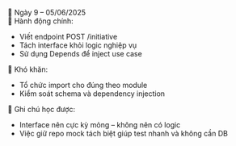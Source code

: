 📅 Ngày 9 – 05/06/2025  
🔹 Hành động chính:
- Viết endpoint POST /initiative
- Tách interface khỏi logic nghiệp vụ
- Sử dụng Depends để inject use case

🔸 Khó khăn:
- Tổ chức import cho đúng theo module
- Kiểm soát schema và dependency injection

📌 Ghi chú học được:
- Interface nên cực kỳ mỏng – không nên có logic
- Việc giữ repo mock tách biệt giúp test nhanh và không cần DB
